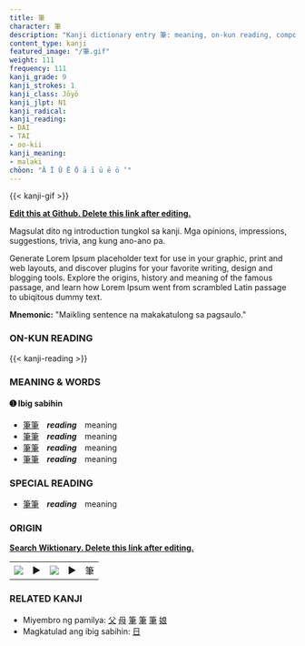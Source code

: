 ```yaml
---
title: 筆
character: 筆
description: "Kanji dictionary entry 筆: meaning, on-kun reading, compounds, origin, related kanji"
content_type: kanji
featured_image: "/筆.gif"
weight: 111
frequency: 111
kanji_grade: 9
kanji_strokes: 1
kanji_class: Jōyō
kanji_jlpt: N1
kanji_radical: 
kanji_reading: 
- DAI
- TAI
- oo-kii
kanji_meaning:
- malaki
chōon: "Ā Ī Ū Ē Ō ā ī ū ē ō ’"
---
```

[//]: # (Don't edit the line below. Kanji animated GIF code is automatically generated.)
{{< kanji-gif >}}

[//]: # (Edit below this line.)

**[Edit this at Github. Delete this link after editing.](https://github.com/tim0g/tim/tree/main/content/kanji/筆/index.md)**

Magsulat dito ng introduction tungkol sa kanji. Mga opinions, impressions, suggestions, trivia, ang kung ano-ano pa.

Generate Lorem Ipsum placeholder text for use in your graphic, print and web layouts, and discover plugins for your favorite writing, design and blogging tools. Explore the origins, history and meaning of the famous passage, and learn how Lorem Ipsum went from scrambled Latin passage to ubiqitous dummy text.
 
**Mnemonic:** "Maikling sentence na makakatulong sa pagsaulo."

### ON-KUN READING

[//]: # (Don't edit the line below. ON-KUN READING code is automatically generated.)
{{< kanji-reading >}}

### MEANING & WORDS

#### ➊ **Ibig sabihin**
  - [筆](../筆)[筆](../筆)　***reading***　meaning
  - [筆](../筆)[筆](../筆)　***reading***　meaning
  - [筆](../筆)[筆](../筆)　***reading***　meaning
  - [筆](../筆)[筆](../筆)　***reading***　meaning

### SPECIAL READING
  - [筆](../筆)[筆](../筆)　***reading***　meaning

### ORIGIN

**[Search Wiktionary. Delete this link after editing.](https://wiktionary.org/wiki/筆)**
<table class="kanji-table"><tr><td>
<img src="60px-筆-bronze.svg.png">
</td><td>▶</td><td>
<img src="60px-筆-oracle.svg.png">
</td><td>▶</td>
<td class="kanji-origin">筆</td>
</tr></table>

### RELATED KANJI
- Miyembro ng pamilya: [父](../父) [母](../母) [筆](../筆) [筆](../筆) [筆](../筆) [娘](../娘)
- Magkatulad ang ibig sabihin: [日](../日)
